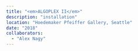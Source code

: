 ```yaml
---
title: "<em>ALGOPLEX II</em>"
description: "installation"
location: "Hoedemaker Pfeiffer Gallery, Seattle"
date: "2018"
collaborators:
  - "Alex Nagy"
---
```

